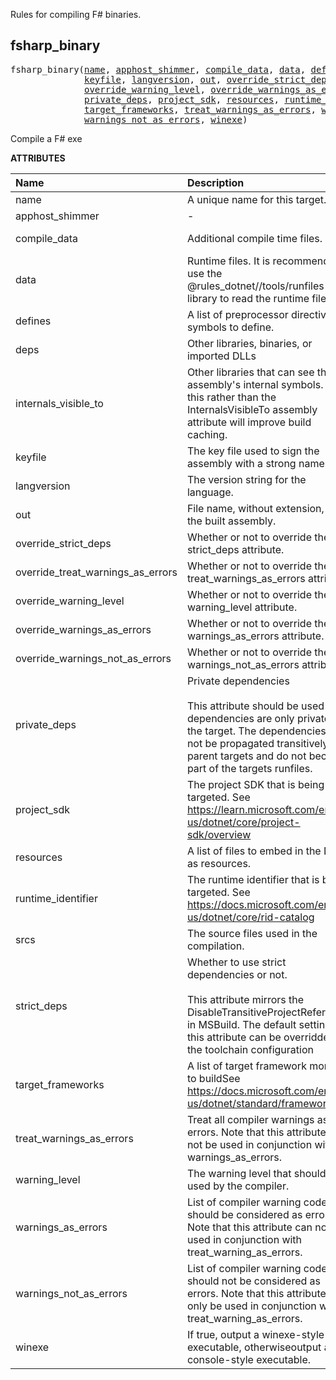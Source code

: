 <!-- Generated with Stardoc: http://skydoc.bazel.build -->


Rules for compiling F# binaries.


<a id="fsharp_binary"></a>

## fsharp_binary

<pre>
fsharp_binary(<a href="#fsharp_binary-name">name</a>, <a href="#fsharp_binary-apphost_shimmer">apphost_shimmer</a>, <a href="#fsharp_binary-compile_data">compile_data</a>, <a href="#fsharp_binary-data">data</a>, <a href="#fsharp_binary-defines">defines</a>, <a href="#fsharp_binary-deps">deps</a>, <a href="#fsharp_binary-internals_visible_to">internals_visible_to</a>,
              <a href="#fsharp_binary-keyfile">keyfile</a>, <a href="#fsharp_binary-langversion">langversion</a>, <a href="#fsharp_binary-out">out</a>, <a href="#fsharp_binary-override_strict_deps">override_strict_deps</a>, <a href="#fsharp_binary-override_treat_warnings_as_errors">override_treat_warnings_as_errors</a>,
              <a href="#fsharp_binary-override_warning_level">override_warning_level</a>, <a href="#fsharp_binary-override_warnings_as_errors">override_warnings_as_errors</a>, <a href="#fsharp_binary-override_warnings_not_as_errors">override_warnings_not_as_errors</a>,
              <a href="#fsharp_binary-private_deps">private_deps</a>, <a href="#fsharp_binary-project_sdk">project_sdk</a>, <a href="#fsharp_binary-resources">resources</a>, <a href="#fsharp_binary-runtime_identifier">runtime_identifier</a>, <a href="#fsharp_binary-srcs">srcs</a>, <a href="#fsharp_binary-strict_deps">strict_deps</a>,
              <a href="#fsharp_binary-target_frameworks">target_frameworks</a>, <a href="#fsharp_binary-treat_warnings_as_errors">treat_warnings_as_errors</a>, <a href="#fsharp_binary-warning_level">warning_level</a>, <a href="#fsharp_binary-warnings_as_errors">warnings_as_errors</a>,
              <a href="#fsharp_binary-warnings_not_as_errors">warnings_not_as_errors</a>, <a href="#fsharp_binary-winexe">winexe</a>)
</pre>

Compile a F# exe

**ATTRIBUTES**


| Name  | Description | Type | Mandatory | Default |
| :------------- | :------------- | :------------- | :------------- | :------------- |
| <a id="fsharp_binary-name"></a>name |  A unique name for this target.   | <a href="https://bazel.build/concepts/labels#target-names">Name</a> | required |  |
| <a id="fsharp_binary-apphost_shimmer"></a>apphost_shimmer |  -   | <a href="https://bazel.build/concepts/labels">Label</a> | optional | None |
| <a id="fsharp_binary-compile_data"></a>compile_data |  Additional compile time files.   | <a href="https://bazel.build/concepts/labels">List of labels</a> | optional | [] |
| <a id="fsharp_binary-data"></a>data |  Runtime files. It is recommended to use the @rules_dotnet//tools/runfiles library to read the runtime files.   | <a href="https://bazel.build/concepts/labels">List of labels</a> | optional | [] |
| <a id="fsharp_binary-defines"></a>defines |  A list of preprocessor directive symbols to define.   | List of strings | optional | [] |
| <a id="fsharp_binary-deps"></a>deps |  Other libraries, binaries, or imported DLLs   | <a href="https://bazel.build/concepts/labels">List of labels</a> | optional | [] |
| <a id="fsharp_binary-internals_visible_to"></a>internals_visible_to |  Other libraries that can see the assembly's internal symbols. Using this rather than the InternalsVisibleTo assembly attribute will improve build caching.   | List of strings | optional | [] |
| <a id="fsharp_binary-keyfile"></a>keyfile |  The key file used to sign the assembly with a strong name.   | <a href="https://bazel.build/concepts/labels">Label</a> | optional | None |
| <a id="fsharp_binary-langversion"></a>langversion |  The version string for the language.   | String | optional | "" |
| <a id="fsharp_binary-out"></a>out |  File name, without extension, of the built assembly.   | String | optional | "" |
| <a id="fsharp_binary-override_strict_deps"></a>override_strict_deps |  Whether or not to override the strict_deps attribute.   | Boolean | optional | False |
| <a id="fsharp_binary-override_treat_warnings_as_errors"></a>override_treat_warnings_as_errors |  Whether or not to override the treat_warnings_as_errors attribute.   | Boolean | optional | False |
| <a id="fsharp_binary-override_warning_level"></a>override_warning_level |  Whether or not to override the warning_level attribute.   | Boolean | optional | False |
| <a id="fsharp_binary-override_warnings_as_errors"></a>override_warnings_as_errors |  Whether or not to override the warnings_as_errors attribute.   | Boolean | optional | False |
| <a id="fsharp_binary-override_warnings_not_as_errors"></a>override_warnings_not_as_errors |  Whether or not to override the warnings_not_as_errors attribute.   | Boolean | optional | False |
| <a id="fsharp_binary-private_deps"></a>private_deps |  Private dependencies <br><br>        This attribute should be used for dependencies are only private to the target.          The dependencies will not be propagated transitively to parent targets and          do not become part of the targets runfiles.   | <a href="https://bazel.build/concepts/labels">List of labels</a> | optional | [] |
| <a id="fsharp_binary-project_sdk"></a>project_sdk |  The project SDK that is being targeted. See https://learn.microsoft.com/en-us/dotnet/core/project-sdk/overview   | String | optional | "default" |
| <a id="fsharp_binary-resources"></a>resources |  A list of files to embed in the DLL as resources.   | <a href="https://bazel.build/concepts/labels">List of labels</a> | optional | [] |
| <a id="fsharp_binary-runtime_identifier"></a>runtime_identifier |  The runtime identifier that is being targeted. See https://docs.microsoft.com/en-us/dotnet/core/rid-catalog   | String | required |  |
| <a id="fsharp_binary-srcs"></a>srcs |  The source files used in the compilation.   | <a href="https://bazel.build/concepts/labels">List of labels</a> | optional | [] |
| <a id="fsharp_binary-strict_deps"></a>strict_deps |  Whether to use strict dependencies or not. <br><br>        This attribute mirrors the DisableTransitiveProjectReferences in MSBuild.         The default setting of this attribute can be overridden in the toolchain configuration   | Boolean | optional | True |
| <a id="fsharp_binary-target_frameworks"></a>target_frameworks |  A list of target framework monikers to buildSee https://docs.microsoft.com/en-us/dotnet/standard/frameworks   | List of strings | required |  |
| <a id="fsharp_binary-treat_warnings_as_errors"></a>treat_warnings_as_errors |  Treat all compiler warnings as errors. Note that this attribute can not be used in conjunction with warnings_as_errors.   | Boolean | optional | False |
| <a id="fsharp_binary-warning_level"></a>warning_level |  The warning level that should be used by the compiler.   | Integer | optional | 3 |
| <a id="fsharp_binary-warnings_as_errors"></a>warnings_as_errors |  List of compiler warning codes that should be considered as errors. Note that this attribute can not be used in conjunction with treat_warning_as_errors.   | List of strings | optional | [] |
| <a id="fsharp_binary-warnings_not_as_errors"></a>warnings_not_as_errors |  List of compiler warning codes that should not be considered as errors. Note that this attribute can only be used in conjunction with treat_warning_as_errors.   | List of strings | optional | [] |
| <a id="fsharp_binary-winexe"></a>winexe |  If true, output a winexe-style executable, otherwiseoutput a console-style executable.   | Boolean | optional | False |


